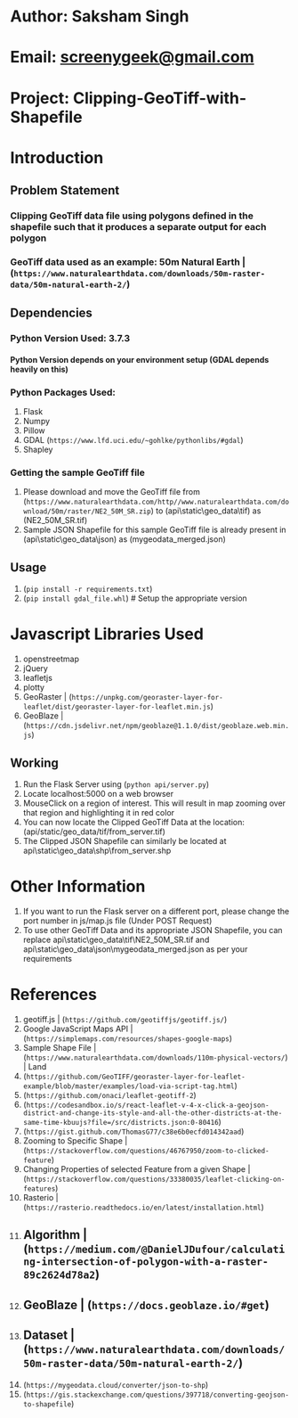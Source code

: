 # Author:	Saksham Singh
# Email:	screenygeek@gmail.com
# Project:	Clipping-GeoTiff-with-Shapefile

# Introduction
## Problem Statement
### Clipping GeoTiff data file using polygons defined in the shapefile such that it produces a separate output for each polygon
### GeoTiff data used as an example: 50m Natural Earth | (`https://www.naturalearthdata.com/downloads/50m-raster-data/50m-natural-earth-2/`)  

## Dependencies
### Python Version Used: 3.7.3 
#### Python Version depends on your environment setup (GDAL depends heavily on this)
### Python Packages Used:
1. Flask
2. Numpy
3. Pillow
4. GDAL (`https://www.lfd.uci.edu/~gohlke/pythonlibs/#gdal`)
5. Shapley
### Getting the sample GeoTiff file
1. Please download and move the GeoTiff file from (`https://www.naturalearthdata.com/http//www.naturalearthdata.com/download/50m/raster/NE2_50M_SR.zip`) to (api\static\geo_data\tif\) as (NE2_50M_SR.tif)
2. Sample JSON Shapefile for this sample GeoTiff file is already present in (api\static\geo_data\json\) as (mygeodata_merged.json)

## Usage
1. (`pip install -r requirements.txt`)
2. (`pip install gdal_file.whl`) # Setup the appropriate version

# Javascript Libraries Used
1. openstreetmap
2. jQuery
3. leafletjs
4. plotty
5. GeoRaster | (`https://unpkg.com/georaster-layer-for-leaflet/dist/georaster-layer-for-leaflet.min.js`)
6. GeoBlaze | (`https://cdn.jsdelivr.net/npm/geoblaze@1.1.0/dist/geoblaze.web.min.js`)

## Working
1. Run the Flask Server using (`python api/server.py`)
2. Locate localhost:5000 on a web browser
3. MouseClick on a region of interest. This will result in map zooming over that region and highlighting it in red color
4. You can now locate the Clipped GeoTiff Data at the location: (api/static/geo_data/tif/from_server.tif)
5. The Clipped JSON Shapefile can similarly be located at api\static\geo_data\shp\from_server.shp

# Other Information
1. If you want to run the Flask server on a different port, please change the port number in js/map.js file (Under POST Request)
2. To use other GeoTiff Data and its appropriate JSON Shapefile, you can replace api\static\geo_data\tif\NE2_50M_SR.tif and api\static\geo_data\json\mygeodata_merged.json as per your requirements

# References
1. geotiff.js | (`https://github.com/geotiffjs/geotiff.js/`)
2. Google JavaScript Maps API | (`https://simplemaps.com/resources/shapes-google-maps`)
3. Sample Shape File | (`https://www.naturalearthdata.com/downloads/110m-physical-vectors/`) | Land
4. (`https://github.com/GeoTIFF/georaster-layer-for-leaflet-example/blob/master/examples/load-via-script-tag.html`)
5. (`https://github.com/onaci/leaflet-geotiff-2`)
6. (`https://codesandbox.io/s/react-leaflet-v-4-x-click-a-geojson-district-and-change-its-style-and-all-the-other-districts-at-the-same-time-kbuujs?file=/src/districts.json:0-80416`)
7. (`https://gist.github.com/ThomasG77/c38e6b0ecfd014342aad`)
8. Zooming to Specific Shape | (`https://stackoverflow.com/questions/46767950/zoom-to-clicked-feature`)
9. Changing Properties of selected Feature from a given Shape | (`https://stackoverflow.com/questions/33380035/leaflet-clicking-on-features`)
10. Rasterio | (`https://rasterio.readthedocs.io/en/latest/installation.html`)
11. ## Algorithm | (`https://medium.com/@DanielJDufour/calculating-intersection-of-polygon-with-a-raster-89c2624d78a2`)
12. ## GeoBlaze | (`https://docs.geoblaze.io/#get`)
13. ## Dataset | (`https://www.naturalearthdata.com/downloads/50m-raster-data/50m-natural-earth-2/`)
14. (`https://mygeodata.cloud/converter/json-to-shp`)
15. (`https://gis.stackexchange.com/questions/397718/converting-geojson-to-shapefile`)
